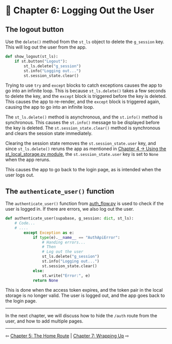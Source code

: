 # 📖 Chapter 6: Logging Out the User

## The logout button

Use the `delete()` method from the `st_ls` object to delete the `g_session` key. This will log out the user from the app.

```python
def show_logout(st_ls):
    if st.button("Logout"):
        st_ls.delete("g_session")
        st.info("Logging out...")
        st.session_state.clear()
```

Trying to use `try` and `except` blocks to catch exceptions causes the app to go into an infinite loop. This is because `st_ls.delete()` takes a few seconds to delete the key, and the `except` block is triggered before the key is deleted. This causes the app to re-render, and the `except` block is triggered again, causing the app to go into an infinite loop.

The `st_ls.delete()` method is asynchronous, and the `st.info()` method is synchronous. This causes the `st.info()` message to be displayed before the key is deleted. The `st.session_state.clear()` method is synchronous and clears the session state immediately.

Clearing the session state removes the `st.session_state.user` key, and since `st_ls.delete()` reruns the app as mentioned in [Chapter 4 -> Using the st\_local\_storage.py module](chapter4.md/#using-the-st_local_storagepy-module), the `st.session_state.user` key is set to `None` when the app reruns. 

This causes the app to go back to the login page, as is intended when the user logs out.

## The `authenticate_user()` function

The `authenticate_user()` function from [auth_flow.py](../sample/auth_flow.py) is used to check if the user is logged in. If there are errors, we also log out the user.

```python
def authenticate_user(supabase, g_session: dict, st_ls):
    # Code...
    # ....
        except Exception as e:
            if type(e).__name__ == "AuthApiError":
                # Handing errors...
                # Then
                # Log out the user
                st_ls.delete("g_session")
                st.info("Logging out...")
                st.session_state.clear()
            else:
                st.write("Error:", e)
            return None
```

This is done when the access token expires, and the token pair in the local storage is no longer valid. The user is logged out, and the app goes back to the login page.

---

In the next chapter, we will discuss how to hide the `/auth` route from the user, and how to add multiple pages.

---

⇦ [Chapter 5: The Home Route](chapter5.md) | [Chapter 7: Wrapping Up](chapter7.md) ⇨